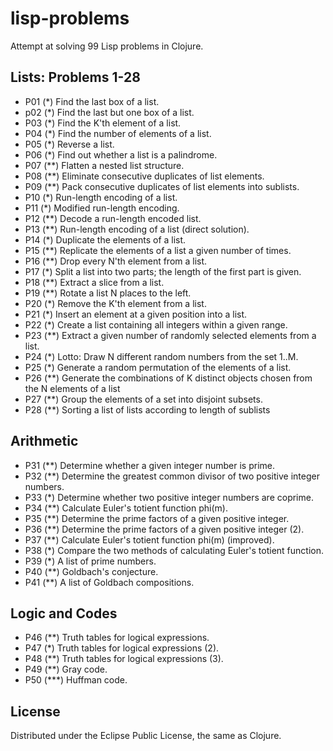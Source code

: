 # lisp-problems

Attempt at solving 99 Lisp problems in Clojure.

## Lists: Problems 1-28

+ P01 (*) Find the last box of a list.
+ p02 (*) Find the last but one box of a list.
+ P03 (*) Find the K'th element of a list.
+ P04 (*) Find the number of elements of a list.
+ P05 (*) Reverse a list.
+ P06 (*) Find out whether a list is a palindrome.
+ P07 (**) Flatten a nested list structure.
+ P08 (**) Eliminate consecutive duplicates of list elements.
+ P09 (**) Pack consecutive duplicates of list elements into sublists.
+ P10 (*) Run-length encoding of a list.
+ P11 (*) Modified run-length encoding.
+ P12 (**) Decode a run-length encoded list.
+ P13 (**) Run-length encoding of a list (direct solution).
+ P14 (*) Duplicate the elements of a list.
+ P15 (**) Replicate the elements of a list a given number of times.
+ P16 (**) Drop every N'th element from a list.
+ P17 (*) Split a list into two parts; the length of the first part is given.
+ P18 (**) Extract a slice from a list.
+ P19 (**) Rotate a list N places to the left.
+ P20 (*) Remove the K'th element from a list.
+ P21 (*) Insert an element at a given position into a list.
+ P22 (*) Create a list containing all integers within a given range.
+ P23 (**) Extract a given number of randomly selected elements from a list.
+ P24 (*) Lotto: Draw N different random numbers from the set 1..M.
+ P25 (*) Generate a random permutation of the elements of a list.
+ P26 (**) Generate the combinations of K distinct objects chosen from the N elements of a list
+ P27 (**) Group the elements of a set into disjoint subsets.
+ P28 (**) Sorting a list of lists according to length of sublists

## Arithmetic

+ P31 (**) Determine whether a given integer number is prime.
+ P32 (**) Determine the greatest common divisor of two positive integer numbers.
+ P33 (*) Determine whether two positive integer numbers are coprime.
+ P34 (**) Calculate Euler's totient function phi(m).
+ P35 (**) Determine the prime factors of a given positive integer.
+ P36 (**) Determine the prime factors of a given positive integer (2).
+ P37 (**) Calculate Euler's totient function phi(m) (improved).
+ P38 (*) Compare the two methods of calculating Euler's totient function.
+ P39 (*) A list of prime numbers.
+ P40 (**) Goldbach's conjecture.
+ P41 (**) A list of Goldbach compositions.

## Logic and Codes

+ P46 (**) Truth tables for logical expressions.
+ P47 (*) Truth tables for logical expressions (2).
+ P48 (**) Truth tables for logical expressions (3).
+ P49 (**) Gray code.
+ P50 (***) Huffman code.

## License

Distributed under the Eclipse Public License, the same as Clojure.
